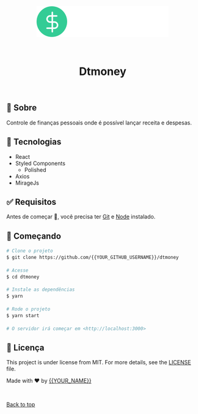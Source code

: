 <div align="center" id="top">
  <img src="./src/assets/logo.svg" alt="Dtmoney" />

  &#xa0;

</div>

<h1 align="center">Dtmoney</h1>

<br>

## :dart: Sobre ##

Controle de finanças pessoais onde é possível lançar receita e despesas.

## :rocket: Tecnologias ##

- React
- Styled Components
  - Polished
- Axios
- MirageJs

## :white_check_mark: Requisitos ##

Antes de começar :checkered_flag:, você precisa ter [Git](https://git-scm.com) e [Node](https://nodejs.org/en/) instalado.

## :checkered_flag: Começando ##

```bash
# Clone o projeto
$ git clone https://github.com/{{YOUR_GITHUB_USERNAME}}/dtmoney

# Acesse
$ cd dtmoney

# Instale as dependências
$ yarn

# Rode o projeto
$ yarn start

# O servidor irá começar em <http://localhost:3000>
```

## :memo: Licença ##

This project is under license from MIT. For more details, see the [LICENSE](LICENSE.md) file.


Made with :heart: by <a href="https://github.com/{{YOUR_GITHUB_USERNAME}}" target="_blank">{{YOUR_NAME}}</a>

&#xa0;

<a href="#top">Back to top</a>
